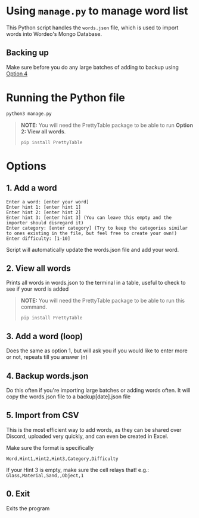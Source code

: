 # Using `manage.py` to manage word list

This Python script handles the `words.json` file, which is used to import words into Wordeo's Mongo Database.

## Backing up
Make sure before you do any large batches of adding to backup using [Option 4](#4-backup-wordsjson)

# Running the Python file
```bash
python3 manage.py
```
> **NOTE:** You will need the PrettyTable package to be able to run **Option 2: View all words**.
> 
> `pip install PrettyTable`

# Options
## 1. Add a word
```
Enter a word: [enter your word]
Enter hint 1: [enter hint 1]
Enter hint 2: [enter hint 2]
Enter hint 3: [enter hint 3] (You can leave this empty and the importer should disregard it)
Enter category: [enter category] (Try to keep the categories similar to ones existing in the file, but feel free to create your own!)
Enter difficulty: [1-10]
```
Script will automatically update the words.json file and add your word.

## 2. View all words
Prints all words in words.json to the terminal in a table, useful to check to see if your word is added

> **NOTE:** You will need the PrettyTable package to be able to run this command.
> 
> `pip install PrettyTable`

## 3. Add a word (loop)
Does the same as option 1, but will ask you if you would like to enter more or not, repeats till you answer (n)

## 4. Backup words.json
Do this often if you're importing large batches or adding words often. It will copy the words.json file to a backup[date].json file

## 5. Import from CSV
This is the most efficient way to add words, as they can be shared over Discord, uploaded very quickly, and can even be created in Excel.

Make sure the format is specifically
```csv
Word,Hint1,Hint2,Hint3,Category,Difficulty
```

If your Hint 3 is empty, make sure the cell relays that!
e.g.: `Glass,Material,Sand,,Object,1`

## 0. Exit
Exits the program
